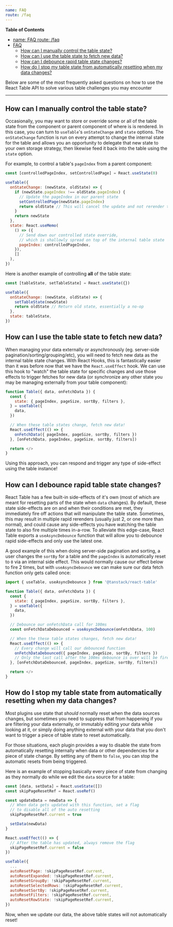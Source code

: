 ```yaml
---
name: FAQ
route: /faq
---
```


<!-- START doctoc generated TOC please keep comment here to allow auto update -->
<!-- DON'T EDIT THIS SECTION, INSTEAD RE-RUN doctoc TO UPDATE -->

**Table of Contents**

- [name: FAQ
  route: /faq](#name-faq%0Aroute-faq)
- [FAQ](#faq)
  - [How can I manually control the table state?](#how-can-i-manually-control-the-table-state)
  - [How can I use the table state to fetch new data?](#how-can-i-use-the-table-state-to-fetch-new-data)
  - [How can I debounce rapid table state changes?](#how-can-i-debounce-rapid-table-state-changes)
  - [How do I stop my table state from automatically resetting when my data changes?](#how-do-i-stop-my-table-state-from-automatically-resetting-when-my-data-changes)

<!-- END doctoc generated TOC please keep comment here to allow auto update -->

Below are some of the most frequently asked questions on how to use the React Table API to solve various table challenges you may encounter

<hr/>

## How can I manually control the table state?

Occasionally, you may want to store or override some or all of the table state from the component or parent component of where is is rendered. In this case, you can turn to `useTable`'s `onStateChange` and `state` options. The `onStateChange` function is run on every attempt to change the internal state for the table and allows you an opportunity to delegate that new state to your own storage strategy, then likewise feed it back into the table using the `state` option.

For example, to control a table's `pageIndex` from a parent component:

```js
const [controlledPageIndex, setControlledPage] = React.useState(0)

useTable({
  onStateChange: (newState, oldState) => {
    if (newState.pageIndex !== oldState.pageIndex) {
      // Update the pageIndex in our parent state
      setControlledPage(newState.pageIndex)
      return oldState // This will cancel the update and not rerender the table at this point
    }
    return newState
  },
  state: React.useMemo(
    () => ({
      // Send down our controlled state override,
      // which is shallowly spread on top of the internal table state
      pageIndex: controlledPageIndex,
    }),
    []
  ),
})
```

Here is another example of controlling **all** of the table state:

```js
const [tableState, setTableState] = React.useState({})

useTable({
  onStateChange: (newState, oldState) => {
    setTableState(newState)
    return oldState // Return old state, essentially a no-op
  },
  state: tableState,
})
```

## How can I use the table state to fetch new data?

When managing your data externally or asynchronously (eg. server-side pagination/sorting/grouping/etc), you will need to fetch new data as the internal table state changes. With React Hooks, this is fantastically easier than it was before now that we have the `React.useEffect` hook. We can use this hook to "watch" the table state for specific changes and use those effects to trigger fetches for new data (or synchronize any other state you may be managing externally from your table component):

```js
function Table({ data, onFetchData }) {
  const {
    state: { pageIndex, pageSize, sortBy, filters },
  } = useTable({
    data,
  })

  // When these table states change, fetch new data!
  React.useEffect(() => {
    onFetchData({ pageIndex, pageSize, sortBy, filters })
  }, [onFetchData, pageIndex, pageSize, sortBy, filters])

  return </>
}
```

Using this approach, you can respond and trigger any type of side-effect using the table instance!

## How can I debounce rapid table state changes?

React Table has a few built-in side-effects of it's own (most of which are meant for resetting parts of the state when `data` changes). By default, these state side-effects are on and when their conditions are met, they immediately fire off actions that will manipulate the table state. Sometimes, this may result in multiple rapid rerenders (usually just 2, or one more than normal), and could cause any side-effects you have watching the table state to also fire multiple times in-a-row. To alleviate this edge-case, React Table exports a `useAsyncDebounce` function that will allow you to debounce rapid side-effects and only use the latest one.

A good example of this when doing server-side pagination and sorting, a user changes the `sortBy` for a table and the `pageIndex` is automatically reset to `0` via an internal side effect. This would normally cause our effect below to fire 2 times, but with `useAsyncDebounce` we can make sure our data fetch function only gets called once:

```js
import { useTable, useAsyncDebounce } from '@tanstack/react-table'

function Table({ data, onFetchData }) {
  const {
    state: { pageIndex, pageSize, sortBy, filters },
  } = useTable({
    data,
  })

  // Debounce our onFetchData call for 100ms
  const onFetchDataDebounced = useAsyncDebounce(onFetchData, 100)

  // When the these table states changes, fetch new data!
  React.useEffect(() => {
    // Every change will call our debounced function
    onFetchDataDebounced({ pageIndex, pageSize, sortBy, filters })
    // Only the last call after the 100ms debounce is over will be fired!
  }, [onFetchDataDebounced, pageIndex, pageSize, sortBy, filters])

  return </>
}
```

## How do I stop my table state from automatically resetting when my data changes?

Most plugins use state that _should_ normally reset when the data sources changes, but sometimes you need to suppress that from happening if you are filtering your data externally, or immutably editing your data while looking at it, or simply doing anything external with your data that you don't want to trigger a piece of table state to reset automatically.

For those situations, each plugin provides a way to disable the state from automatically resetting internally when data or other dependencies for a piece of state change. By setting any of them to `false`, you can stop the automatic resets from being triggered.

Here is an example of stopping basically every piece of state from changing as they normally do while we edit the `data` source for a table:

```js
const [data, setData] = React.useState([])
const skipPageResetRef = React.useRef()

const updateData = newData => {
  // When data gets updated with this function, set a flag
  // to disable all of the auto resetting
  skipPageResetRef.current = true

  setData(newData)
}

React.useEffect(() => {
  // After the table has updated, always remove the flag
  skipPageResetRef.current = false
})

useTable({
  ...
  autoResetPage: !skipPageResetRef.current,
  autoResetExpanded: !skipPageResetRef.current,
  autoResetGroupBy: !skipPageResetRef.current,
  autoResetSelectedRows: !skipPageResetRef.current,
  autoResetSortBy: !skipPageResetRef.current,
  autoResetFilters: !skipPageResetRef.current,
  autoResetRowState: !skipPageResetRef.current,
})
```

Now, when we update our data, the above table states will not automatically reset!
